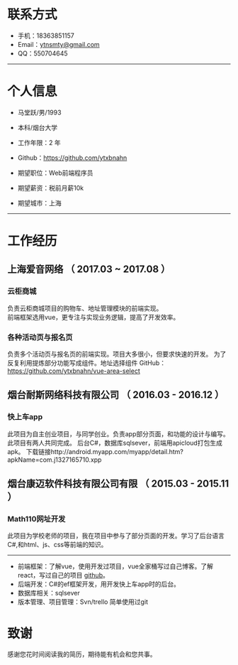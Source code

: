 # 联系方式

- 手机：18363851157
- Email：ytnsmty@gmail.com
- QQ：550704645

---

# 个人信息

 - 马堂跃/男/1993 
 - 本科/烟台大学 
 - 工作年限：2 年
 - Github：https://github.com/ytxbnahn 

 - 期望职位：Web前端程序员
 - 期望薪资：税前月薪10k
 - 期望城市：上海

---

# 工作经历

## 上海爱音网络 （ 2017.03 ~ 2017.08 ）

### 云柜商城 
负责云柜商城项目的购物车、地址管理模块的前端实现。          
前端框架选用vue，更专注与实现业务逻辑，提高了开发效率。      


### 各种活动页与报名页
负责多个活动页与报名页的前端实现。项目大多很小，但要求快速的开发。
为了反复利用提炼部分功能写成组件。地址选择组件   GitHub：https://github.com/ytxbnahn/vue-area-select

 
## 烟台耐斯网络科技有限公司  （ 2016.03 - 2016.12 ）

### 快上车app 
此项目为自主创业项目，与同学创业。负责app部分页面，和功能的设计与编写。此项目有两人共同完成。
后台C#，数据库sqlsever，前端用apicloud打包生成apk。
下载链接http://android.myapp.com/myapp/detail.htm?apkName=com.j1327165710.xpp


## 烟台康迈软件科技有限公司有限   （ 2015.03 - 2015.11 ）

### Math110网址开发 
此项目为学校老师的项目，我在项目中参与了部分页面的开发。学习了后台语言C#,和html、js、css等前端的知识。

---

- 前端框架：了解vue，使用开发过项目，vue全家桶写过自己博客。了解react，写过自己的项目 [github](https://github.com/ytxbnahn/React-element)。
- 后端开发：C#的ef框架开发，用开发快上车app时的后台。
- 数据库相关：sqlsever
- 版本管理、项目管理：Svn/trello 简单使用过git

# 致谢
感谢您花时间阅读我的简历，期待能有机会和您共事。
